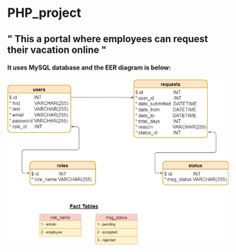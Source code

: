 # PHP_project

## " This a portal where employees can request their vacation online "

#### It uses MySQL database and the EER diagram is below:


![image](EER_diagram.jpg)
